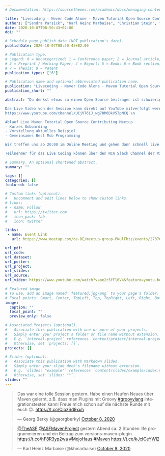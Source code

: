 ```yaml
---
# Documentation: https://sourcethemes.com/academic/docs/managing-content/

title: "Livecoding - Never Code Alone - Maven Tutorial Open Source Contributing"
authors: ["Sandra Parsick", "Karl Heinz Marbaise", "Christian Stein", "Georg Berky"]
date: 2020-10-07T08:50:43+02:00
doi: ""

# Schedule page publish date (NOT publication's date).
publishDate: 2020-10-07T08:50:43+02:00

# Publication type.
# Legend: 0 = Uncategorized; 1 = Conference paper; 2 = Journal article;
# 3 = Preprint / Working Paper; 4 = Report; 5 = Book; 6 = Book section;
# 7 = Thesis; 8 = Patent
publication_types: ["6"]

# Publication name and optional abbreviated publication name.
publication: "Livecoding - Never Code Alone - Maven Tutorial Open Source Contributing"
publication_short: ""

abstract: "Du denkst etwas zu einem Open Source beitragen ist schwierig? Wir wollen das Gegenteil zeigen. Karl Heinz Marbaise und Christian Stein, Maven Commiter, mobben mit Georg Berky und Sandra Parsick, zwar Maven Nutzer, aber ohne Maven-Entwicklungserfahrung, ein Maven Issue weg. Ganz nebenbei wird das neue Jetbrain Intellji Plugin 'Code With Me' unter Probe gestellt. Ganz ohne Drehbuch, nur Live Improvisation.\n

Das Live Video von der Session kann direkt auf YouTube mitverfolgt werden. Hier könnt ihr euch gerne mit Fragen über den Chat einbringen. Folgt dafür bitte dem Kanal
https://www.youtube.com/channel/UCjVT6iJ_wg7OM0DkV5TpNCQ \n

Ablauf Live Maven Tutorial Open Source Contributing Meetup
- Kurzes Onboarding
- Vorstellung aktuelles Beispiel
- Gemeinsames Best Mob Programming

Wir treffen uns ab 20:00 im Online Meeting und gehen dann schnell live. \n

Teilnehmer für das Live Coding können über den NCA Slack Channel der Video Session beitreten. Wir verwenden Visual Studio Code mit dem Live Sharing Extension Pack. Zugang gibt es auf Anfrage über nevercodealone@gmail.com"

# Summary. An optional shortened abstract.
summary: ""

tags: []
categories: []
featured: false

# Custom links (optional).
#   Uncomment and edit lines below to show custom links.
# links:
# - name: Follow
#   url: https://twitter.com
#   icon_pack: fab
#   icon: twitter

links:
 - name: Event Link
   url: https://www.meetup.com/de-DE/meetup-group-PNulFhzz/events/273703119

url_pdf:
url_code:
url_dataset:
url_poster:
url_project:
url_slides:
url_source:
url_video: https://www.youtube.com/watch?v=oe2r5fFl6V4&feature=youtu.be

# Featured image
# To use, add an image named `featured.jpg/png` to your page's folder.
# Focal points: Smart, Center, TopLeft, Top, TopRight, Left, Right, BottomLeft, Bottom, BottomRight.
image:
  caption: ""
  focal_point: ""
  preview_only: false

# Associated Projects (optional).
#   Associate this publication with one or more of your projects.
#   Simply enter your project's folder or file name without extension.
#   E.g. `internal-project` references `content/project/internal-project/index.md`.
#   Otherwise, set `projects: []`.
projects: []

# Slides (optional).
#   Associate this publication with Markdown slides.
#   Simply enter your slide deck's filename without extension.
#   E.g. `slides: "example"` references `content/slides/example/index.md`.
#   Otherwise, set `slides: ""`.
slides: ""
---
```

<blockquote class="twitter-tweet" data-partner="tweetdeck"><p lang="de" dir="ltr">Das war eine tolle Session gestern. Habe einen Haufen Neues über Maven gelernt, z.B. dass man Plugins mit Groovy <a href="https://twitter.com/hashtag/groovylang?src=hash&amp;ref_src=twsrc%5Etfw">#groovylang</a>  integrationstesten kann! Freue mich schon auf die nächste Runde mit euch 😊. <a href="https://t.co/CiozSd9xuh">https://t.co/CiozSd9xuh</a></p>&mdash; Georg Berky (@georgberky) <a href="https://twitter.com/georgberky/status/1314087519223533568?ref_src=twsrc%5Etfw">October 8, 2020</a></blockquote>
<script async src="https://platform.twitter.com/widgets.js" charset="utf-8"></script>

<blockquote class="twitter-tweet" data-partner="tweetdeck"><p lang="de" dir="ltr"><a href="https://twitter.com/TheASF?ref_src=twsrc%5Etfw">@TheASF</a> <a href="https://twitter.com/ASFMavenProject?ref_src=twsrc%5Etfw">@ASFMavenProject</a> gestern Abend ca. 2 Stunden life programmieren und ein Beitrag zum versions-maven-plugin <a href="https://t.co/hF8R3yp2wa">https://t.co/hF8R3yp2wa</a> <a href="https://twitter.com/hashtag/MojoHaus?src=hash&amp;ref_src=twsrc%5Etfw">#MojoHaus</a> <a href="https://twitter.com/hashtag/Maven?src=hash&amp;ref_src=twsrc%5Etfw">#Maven</a> <a href="https://t.co/kJcICeYWl2">https://t.co/kJcICeYWl2</a></p>&mdash; Karl Heinz Marbaise (@khmarbaise) <a href="https://twitter.com/khmarbaise/status/1314079395800322050?ref_src=twsrc%5Etfw">October 8, 2020</a></blockquote>
<script async src="https://platform.twitter.com/widgets.js" charset="utf-8"></script>
